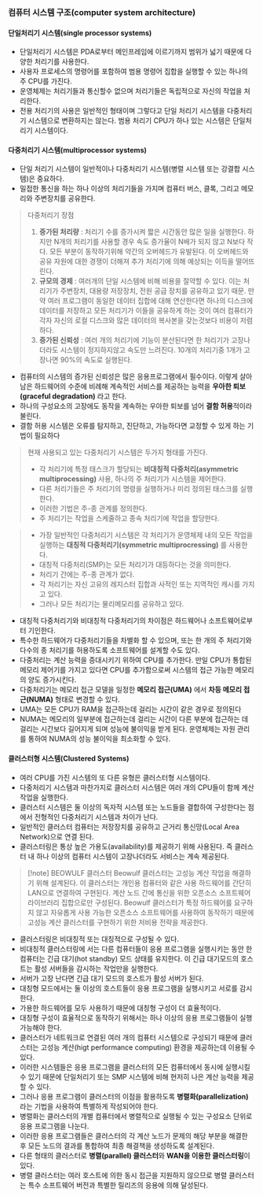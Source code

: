 
### 컴퓨터 시스템 구조(computer system architecture)

#### 단일처리기 시스템(single processor systems)

 - 단일처리기 시스템은 PDA로부터 메인프레임에 이르기까지 범위가 넓기 때문에 다양한 처리기를 사용한다.
 - 사용자 프로세스의 명령어를 포함하여 범용 명령어 집합을 실행할 수 있는 하나의 주 CPU를 가진다.
 - 운영체제는 처리기들과 통신할수 없으며 처리기들은 독립적으로 자신의 작업을 처리한다.
 - 전용 처리기의 사용은 일반적인 형태이며 그렇다고 단일 처리기 시스템을 다중처리기 시스템으로 변환하지는 않는다. 범용 처리기 CPU가 하나 있는 시스템은 단일처리기 시스템이다.

#### 다중처리기 시스템(multiprocessor systems)

- 단일 처리기 시스템이 일반적이나 다중처리기 시스템(병렬 시스템 또는 강결합 시스템)은 중요하다.
- 밀접한 통신을 하는 하나 이상의 처리기들을 가지며 컴퓨터 버스, 클록, 그리고 메모리와 주변장치를 공유한다.

> 다중처리기 장점
> 1. **증가된 처리량** : 처리기 수를 증가시켜 짧은 시간동안 많은 일을 실행한다. 하지만 N개의 처리기를 사용할 경우 속도 증가율이 N배가 되지 않고 N보다 작다. 모든 부분이 동작하기위해 약간의 오버헤드가 유발된다. 이 오버헤드와 공유 자원에 대한 경쟁이 더해져 추가 처리기에 의해 예상되는 이득을 떨어뜨린다.
> 2. **규모의 경제** : 여러개의 단일 시스템에 비해 비용을 절약할 수 있다. 이는 처리기가 주변장치, 대용량 저장장치, 전원 공급 장치를 공유하고 있기 때문. 만약 여러 프로그램이 동일한 데이터 집합에 대해 연산한다면 하나의 디스크에 데이터를 저장하고 모든 처리기가 이들을 공유하게 하는 것이 여러 컴퓨터가 각자 자신의 로컬 디스크와 많은 데이터의 복사본을 갖는것보다 비용이 저렴하다.
> 3. **증가된 신뢰성** : 여러 개의 처리기에 기능이 분산된다면 한 처리기가 고장나더라도 시스템이 정지하지않고 속도만 느려진다. 10개의 처리기중 1개가 고장나면 90%의 속도로 실행된다.

- 컴퓨터의 시스템의 증가된 신뢰성은 많은 응용프로그램에서 필수이다. 이렇게 살아남은 하드웨어의 수준에 비례해 계속적인 서비스를 제공하는 능력을 **우아한 퇴보(graceful degradation)** 라고 한다.
- 하나의 구성요소의 고장에도 동작을 계속하는 우아한 퇴보를 넘어 **결함 허용**적이라 불린다.
- 결함 허용 시스템은 오류를 탐지하고, 진단하고, 가능하다면 교정할 수 있게 하는 기법이 필요하다

> 현재 사용되고 있는 다중처리기 시스템은 두가지 형태를 가진다.
> - 각 처리기에 특정 태스크가 할당되는 **비대칭적 다중처리(asymmetric multiprocessing)** 사용, 하나의 주 처리기가 시스템을 제어한다.
> - 다른 처리기들은 주 처리기의 명령을 실행하거나 미리 정의된 태스크를 실행한다.
> - 이러한 기법은 주-종 관계를 정의한다. 
> - 주 처리기는 작업을 스케줄하고 종속 처리기에 작업을 할당한다.

> - 가장 일반적인 다중처리기 시스템은 각 처리기가 운영체제 내의 모든 작업을 실행하는 **대칭적 다중처리기(symmetric multiprocressing)** 를 사용한다.
> - 대칭적 다중처리(SMP)는 모든 처리기가 대등하다는 것을 의미한다.
> - 처리기 간에는 주-종 관계가 없다.
> - 각 처리기는 자신 고유의 레지스터 집합과 사적인 또는 지역적인 캐시를 가지고 있다.
> - 그러나 모든 처리기는 물리메모리를 공유하고 있다.

- 대칭적 다중처리기와 비대칭적 다중처리기의 차이점은 하드웨어나 소프트웨어로부터 기인한다.
- 특수한 하드웨어가 다중처리기들을 차별화 할 수 있으며, 또는 한 개의 주 처리기와 다수의 종 처리기를 허용하도록 소프트웨어를 설계할 수도 있다.
- 다중처리는 계산 능력을 증대시키기 위하여 CPU를 추가한다. 만일 CPU가 통합된 메모리 제어기를 가지고 있다면 CPU를 추가함으로써 시스템의 접근 가능한 메모리의 양도 증가시킨다.
- 다중처리기는 메모리 접근 모델을 일정한 **메모리 접근(UMA)** 에서 **차등 메모리 접근(NUMA)** 형태로 변경할 수 있다.  
- UMA는 모든 CPU가 RAM을 접근하는데 걸리는 시간이 같은 경우로 정의된다
- NUMA는 메모리의 일부분에 접근하는데 걸리는 시간이 다른 부분에 접근하는 데 걸리는 시간보다 길어지게 되며 성능에 불이익을 받게 된다. 운영체제는 자원 관리를 통하여 NUMA의 성능 불이익을 최소화할 수 있다.

#### 클러스터형 시스템(Clustered Systems)

- 여러 CPU를 가진 시스템의 또 다른 유형은 클러스터형 시스템이다.
- 다중처리기 시스템과 마찬가지로 클러스터 시스템은 여러 개의 CPU들이 함께 계산 작업을 실행한다.
- 클러스터 시스템은 둘 이상의 독자적 시스템 또는 노드들을 결합하여 구성한다는 점에서 전형적인 다중처리기 시스템과 차이가 난다.
- 일반적인 클러스터 컴퓨터는 저장장치를 공유하고 근거리 통신망(Local Area Network)으로 연결 된다.
- 클러스터링은 통상 높은 가용도(availability)를 제공하기 위해 사용된다. 즉 클러스터 내 하나 이상의 컴퓨터 시스템이 고장나더라도 서비스는 계속 제공된다.

> [!note]  BEOWULF 클러스터
> Beowulf 클러스터는 고성능 계산 작업을 해결하기 위해 설계된다.
> 이 클러스터는 개인용 컴퓨터와 같은 사용 하드웨어를 간단히 LAN으로 연결하여 구현된다.
> 계산 노드 간에 통신을 위한 오픈소스 소프트웨어 라이브러리 집합으로만 구성된다.
> Beowulf 클러스터가 특정 하드웨어를 요구하지 않고 자유롭게 사용 가능한 오픈소스 소프트웨어를 사용하여 동작하기 때문에 고성능 계산 클러스터를 구현하기 위한 저비용 전략을 제공한다.

- 클러스터링은 비대칭적 또는 대칭적으로 구성될 수 있다.
- 비대칭적 클러스터링에 서는 다른 컴퓨터들이 응용 프로그램을 실행시키는 동안 한 컴퓨터는 긴급 대기(hot standby) 모드 상태를 유지한다. 이 긴급 대기모드의 호스트는 활성 서버들을 감시하는 작업만을 실행한다.
- 서버가 고장 난다면 긴급 대기 모드의 호스트가 활성 서버가 된다.
- 대칭형 모드에서는 둘 이상의 호스트들이 응용 프로그램을 실행시키고 서로를 감시한다.
- 가용한 하드웨어를 모두 사용하기 때문에 대칭형 구성이 더 효율적이다.
- 대칭형 구성이 효율적으로 동작하기 위해서는 하나 이상의 응용 프로그램들이 실행 가능해야 한다.
- 클러스터가 네트워크로 연결된 여러 개의 컴퓨터 시스템으로 구성되기 때문에 클러스터는 고성능 계산(higt performance computing) 환경을 제공하는데 이용될 수 있다.
- 이러한 시스템들은 응용 프로그램을 클러스터의 모든 컴퓨터에서 동시에 실행시킬 수 있기 때문에 단일처리기 또는 SMP 시스템에 비해 현저히 나은 계산 능력을 제공할 수 있다.
- 그러나 응용 프로그램이 클러스터의 이점을 활용하도록 **병렬화(parallelization)** 라는 기법을 사용하여 특별하게 작성되어야 한다.
- 병렬화는 클러스터의 개별 컴퓨터에서 병렬적으로 실행될 수 있는 구성요소 단위로 응용 프로그램을 나눈다.
- 이러한 응용 프로그램들은 클러스터의 각 계산 노드가 문제의 해당 부분을 해결한 후 모든 노드의 결과를 통합하여 최종 해결책을 생성하도록 설계된다.
- 다른 형태의 클러스터로 **병렬(parallel) 클러스터**와 **WAN을 이용한 클러스터링**이 있다.
- 병렬 클러스터는 여러 호스트에 의한 동시 접근을 지원하지 않으므로 병렬 클러스터는 특수 소프트웨어 버전과 특별한 릴리즈의 응용에 의해 달성된다.
